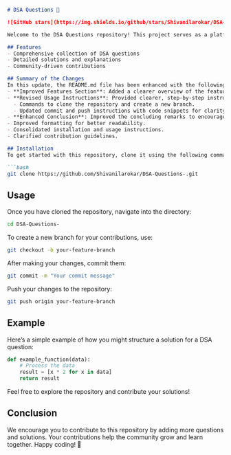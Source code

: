 ```markdown
# DSA Questions 🚀

![GitHub stars](https://img.shields.io/github/stars/Shivanilarokar/DSA-Questions-?style=social) ![Forks](https://img.shields.io/github/forks/Shivanilarokar/DSA-Questions-?style=social)

Welcome to the DSA Questions repository! This project serves as a platform for developers and learners to practice and enhance their skills in Data Structures and Algorithms (DSA). This repository is designed to help you improve your understanding of various data structures and algorithms through a collection of questions and solutions.

## Features
- Comprehensive collection of DSA questions
- Detailed solutions and explanations
- Community-driven contributions

## Summary of the Changes
In this update, the README.md file has been enhanced with the following changes:
- **Improved Features Section**: Added a clearer overview of the features available in the repository.
- **Revised Usage Instructions**: Provided clearer, step-by-step instructions for contributing, including:
  - Commands to clone the repository and create a new branch.
  - Updated commit and push instructions with code snippets for clarity.
- **Enhanced Conclusion**: Improved the concluding remarks to encourage community engagement.
- Improved formatting for better readability.
- Consolidated installation and usage instructions.
- Clarified contribution guidelines.

## Installation
To get started with this repository, clone it using the following command:

```bash
git clone https://github.com/Shivanilarokar/DSA-Questions-.git
```

## Usage
Once you have cloned the repository, navigate into the directory:

```bash
cd DSA-Questions-
```

To create a new branch for your contributions, use:

```bash
git checkout -b your-feature-branch
```

After making your changes, commit them:

```bash
git commit -m "Your commit message"
```

Push your changes to the repository:

```bash
git push origin your-feature-branch
```

## Example
Here’s a simple example of how you might structure a solution for a DSA question:

```python
def example_function(data):
    # Process the data
    result = [x * 2 for x in data]
    return result
```

Feel free to explore the repository and contribute your solutions!

## Conclusion
We encourage you to contribute to this repository by adding more questions and solutions. Your contributions help the community grow and learn together. Happy coding! 🎉
```